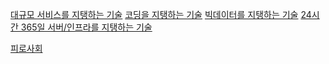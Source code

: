 [대규모 서비스를 지탱하는 기술](http://www.yes24.com/Product/Goods/4667932
)
[코딩을 지탱하는 기술](http://www.yes24.com/Product/Goods/11101558)
[빅데이터를 지탱하는 기술](http://www.yes24.com/Product/Goods/66277191)
[24시간 365일 서버/인프라를 지탱하는 기술](http://www.yes24.com/Product/Goods/3377489)

[피로사회](http://www.yes24.com/Product/Goods/7934991)